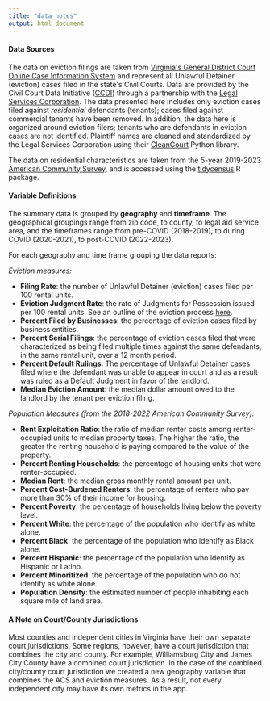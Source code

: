 ```yaml
---
title: "data_notes"
output: html_document
---
```


#### Data Sources

The data on eviction filings are taken from [Virginia's General District Court Online Case Information System](https://eapps.courts.state.va.us/gdcourts/landing.do?landing=landing) and represent all Unlawful Detainer (eviction) cases filed in the state's Civil Courts. Data are provided by the Civil Court Data Initiative ([CCDI](https://www.lsc.gov/initiatives/civil-court-data-initiative)) through a partnership with the [Legal Services Corporation](https://www.lsc.gov/). The data presented here includes only eviction cases filed against *residential* defendants (tenants); cases filed against commercial tenants have been removed. In addition, the data here is organized around eviction filers; tenants who are defendants in eviction cases are not identified. Plaintiff names are cleaned and standardized by the Legal Services Corporation using their [CleanCourt](https://pypi.org/project/cleancourt/) Python library.

The data on residential characteristics are taken from the 5-year 2019-2023 [American Community Survey](https://www.census.gov/data/developers/data-sets/acs-5year.html), and is accessed using the [tidycensus](https://walker-data.com/tidycensus/) R package.

#### Variable Definitions

The summary data is grouped by **geography** and **timeframe**. The geographical groupings range from zip code, to county, to legal aid service area, and the timeframes range from pre-COVID (2018-2019), to during COVID (2020-2021), to post-COVID (2022-2023).

For each geography and time frame grouping the data reports:

*Eviction measures:*

-   **Filing Rate**: the number of Unlawful Detainer (eviction) cases filed per 100 rental units.
-   **Eviction Judgment Rate**: the rate of Judgments for Possession issued per 100 rental units. See an outline of the eviction process [here](https://www.dss.virginia.gov/files/division/dcse/family_engagement_programs/eviction_resources/EvixStepsTenantFlyer_Eng_oct2019.pdf).
-   **Percent Filed by Businesses**: the percentage of eviction cases filed by business entities.
-   **Percent Serial Filings**: the percentage of eviction cases filed that were characterized as being filed multiple times against the same defendants, in the same rental unit, over a 12 month period.
-   **Percent Default Rulings**: The percentage of Unlawful Detainer cases filed where the defendant was unable to appear in court and as a result was ruled as a Default Judgment in favor of the landlord.
-   **Median Eviction Amount**: the median dollar amount owed to the landlord by the tenant per eviction filing.

*Population Measures (from the 2018-2022 American Community Survey):*

-   **Rent Exploitation Ratio**: the ratio of median renter costs among renter-occupied units to median property taxes. The higher the ratio, the greater the renting household is paying compared to the value of the property.
-   **Percent Renting Households**: the percentage of housing units that were renter-occupied.
-   **Median Rent**: the median gross monthly rental amount per unit.
-   **Percent Cost-Burdened Renters**: the percentage of renters who pay more than 30% of their income for housing.
-   **Percent Poverty**: the percentage of households living below the poverty level.
-   **Percent White**: the percentage of the population who identify as white alone.
-   **Percent Black**: the percentage of the population who identify as Black alone.
-   **Percent Hispanic**: the percentage of the population who identify as Hispanic or Latino.
-   **Percent Minoritized**: the percentage of the population who do not identify as white alone.
-   **Population Density**: the estimated number of people inhabiting each square mile of land area.

#### A Note on Court/County Jurisdictions

Most counties and independent cities in Virginia have their own separate court jurisdictions. Some regions, however, have a court jurisdiction that combines the city and county. For example, Williamsburg City and James City County have a combined court jurisdiction. In the case of the combined city/county court jurisdiction we created a new geography variable that combines the ACS and eviction measures. As a result, not every independent city may have its own metrics in the app.
